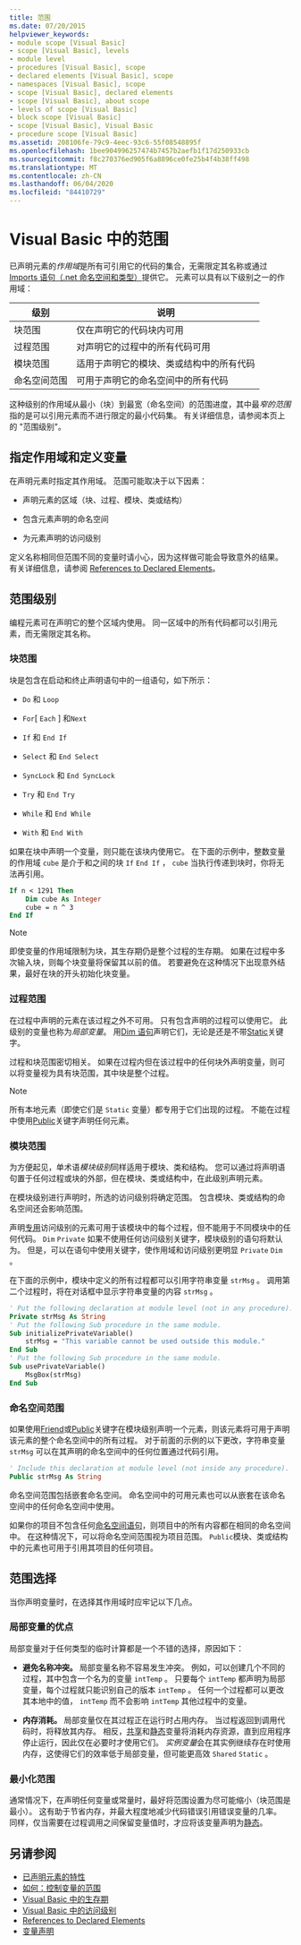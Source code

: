 ```yaml
---
title: 范围
ms.date: 07/20/2015
helpviewer_keywords:
- module scope [Visual Basic]
- scope [Visual Basic], levels
- module level
- procedures [Visual Basic], scope
- declared elements [Visual Basic], scope
- namespaces [Visual Basic], scope
- scope [Visual Basic], declared elements
- scope [Visual Basic], about scope
- levels of scope [Visual Basic]
- block scope [Visual Basic]
- scope [Visual Basic], Visual Basic
- procedure scope [Visual Basic]
ms.assetid: 208106fe-79c9-4eec-93c6-55f08548895f
ms.openlocfilehash: 1bee904996257474b7457b2aefb1f17d250933cb
ms.sourcegitcommit: f8c270376ed905f6a8896ce0fe25b4f4b38ff498
ms.translationtype: MT
ms.contentlocale: zh-CN
ms.lasthandoff: 06/04/2020
ms.locfileid: "84410729"
---
```

# <a name="scope-in-visual-basic"></a>Visual Basic 中的范围

已声明元素的*作用域*是所有可引用它的代码的集合，无需限定其名称或通过[Imports 语句（.net 命名空间和类型）](../../../language-reference/statements/imports-statement-net-namespace-and-type.md)提供它。 元素可以具有以下级别之一的作用域：

|级别|说明|
|-----------|-----------------|
|块范围|仅在声明它的代码块内可用|
|过程范围|对声明它的过程中的所有代码可用|
|模块范围|适用于声明它的模块、类或结构中的所有代码|
|命名空间范围|可用于声明它的命名空间中的所有代码|

这种级别的作用域从最小（块）到最宽（命名空间）的范围进度，其中最*窄的范围*指的是可以引用元素而不进行限定的最小代码集。 有关详细信息，请参阅本页上的 "范围级别"。

## <a name="specifying-scope-and-defining-variables"></a>指定作用域和定义变量

在声明元素时指定其作用域。 范围可能取决于以下因素：

- 声明元素的区域（块、过程、模块、类或结构）

- 包含元素声明的命名空间

- 为元素声明的访问级别

定义名称相同但范围不同的变量时请小心，因为这样做可能会导致意外的结果。 有关详细信息，请参阅 [References to Declared Elements](references-to-declared-elements.md)。

## <a name="levels-of-scope"></a>范围级别

编程元素可在声明它的整个区域内使用。 同一区域中的所有代码都可以引用元素，而无需限定其名称。

### <a name="block-scope"></a>块范围

块是包含在启动和终止声明语句中的一组语句，如下所示：

- `Do` 和 `Loop`

- `For`[ `Each` ] 和`Next`

- `If` 和 `End If`

- `Select` 和 `End Select`

- `SyncLock` 和 `End SyncLock`

- `Try` 和 `End Try`

- `While` 和 `End While`

- `With` 和 `End With`

如果在块中声明一个变量，则只能在该块内使用它。 在下面的示例中，整数变量的作用域 `cube` 是介于和之间的块 `If` `End If` ， `cube` 当执行传递到块时，你将无法再引用。

```vb
If n < 1291 Then
    Dim cube As Integer
    cube = n ^ 3
End If
```

> [!NOTE]
> 即使变量的作用域限制为块，其生存期仍是整个过程的生存期。 如果在过程中多次输入块，则每个块变量将保留其以前的值。 若要避免在这种情况下出现意外结果，最好在块的开头初始化块变量。

### <a name="procedure-scope"></a>过程范围

在过程中声明的元素在该过程之外不可用。 只有包含声明的过程可以使用它。 此级别的变量也称为*局部变量*。 用[Dim 语句](../../../language-reference/statements/dim-statement.md)声明它们，无论是还是不带[Static](../../../language-reference/modifiers/static.md)关键字。

过程和块范围密切相关。 如果在过程内但在该过程中的任何块外声明变量，则可以将变量视为具有块范围，其中块是整个过程。

> [!NOTE]
> 所有本地元素（即使它们是 `Static` 变量）都专用于它们出现的过程。 不能在过程中使用[Public](../../../language-reference/modifiers/public.md)关键字声明任何元素。

### <a name="module-scope"></a>模块范围

为方便起见，单术语*模块级别*同样适用于模块、类和结构。 您可以通过将声明语句置于任何过程或块的外部，但在模块、类或结构中，在此级别声明元素。

在模块级别进行声明时，所选的访问级别将确定范围。 包含模块、类或结构的命名空间还会影响范围。

声明[专用](../../../language-reference/modifiers/private.md)访问级别的元素可用于该模块中的每个过程，但不能用于不同模块中的任何代码。 `Dim` `Private` 如果不使用任何访问级别关键字，模块级别的语句将默认为。 但是，可以在语句中使用关键字，使作用域和访问级别更明显 `Private` `Dim` 。

在下面的示例中，模块中定义的所有过程都可以引用字符串变量 `strMsg` 。 调用第二个过程时，将在对话框中显示字符串变量的内容 `strMsg` 。

```vb
' Put the following declaration at module level (not in any procedure).
Private strMsg As String
' Put the following Sub procedure in the same module.
Sub initializePrivateVariable()
    strMsg = "This variable cannot be used outside this module."
End Sub
' Put the following Sub procedure in the same module.
Sub usePrivateVariable()
    MsgBox(strMsg)
End Sub
```

### <a name="namespace-scope"></a>命名空间范围

如果使用[Friend](../../../language-reference/modifiers/friend.md)或[Public](../../../language-reference/modifiers/public.md)关键字在模块级别声明一个元素，则该元素将可用于声明该元素的整个命名空间中的所有过程。 对于前面的示例的以下更改，字符串变量 `strMsg` 可以在其声明的命名空间中的任何位置通过代码引用。

```vb
' Include this declaration at module level (not inside any procedure).
Public strMsg As String
```

命名空间范围包括嵌套命名空间。 命名空间中的可用元素也可以从嵌套在该命名空间中的任何命名空间中使用。

如果你的项目不包含任何[命名空间语句](../../../language-reference/statements/namespace-statement.md)，则项目中的所有内容都在相同的命名空间中。 在这种情况下，可以将命名空间范围视为项目范围。 `Public`模块、类或结构中的元素也可用于引用其项目的任何项目。

## <a name="choice-of-scope"></a>范围选择

当你声明变量时，在选择其作用域时应牢记以下几点。

### <a name="advantages-of-local-variables"></a>局部变量的优点

局部变量对于任何类型的临时计算都是一个不错的选择，原因如下：

- **避免名称冲突。** 局部变量名称不容易发生冲突。 例如，可以创建几个不同的过程，其中包含一个名为的变量 `intTemp` 。 只要每个 `intTemp` 都声明为局部变量，每个过程就只能识别自己的版本 `intTemp` 。 任何一个过程都可以更改其本地中的值， `intTemp` 而不会影响 `intTemp` 其他过程中的变量。

- **内存消耗。** 局部变量仅在其过程正在运行时占用内存。 当过程返回到调用代码时，将释放其内存。 相反，[共享](../../../language-reference/modifiers/shared.md)和[静态](../../../language-reference/modifiers/static.md)变量将消耗内存资源，直到应用程序停止运行，因此仅在必要时才使用它们。 *实例变量*会在其实例继续存在时使用内存，这使得它们的效率低于局部变量，但可能更高效 `Shared` `Static` 。

### <a name="minimizing-scope"></a>最小化范围

通常情况下，在声明任何变量或常量时，最好将范围设置为尽可能缩小（块范围是最小）。 这有助于节省内存，并最大程度地减少代码错误引用错误变量的几率。 同样，仅当需要在过程调用之间保留变量值时，才应将该变量声明为[静态](../../../language-reference/modifiers/static.md)。

## <a name="see-also"></a>另请参阅

- [已声明元素的特性](declared-element-characteristics.md)
- [如何：控制变量的范围](how-to-control-the-scope-of-a-variable.md)
- [Visual Basic 中的生存期](lifetime.md)
- [Visual Basic 中的访问级别](access-levels.md)
- [References to Declared Elements](references-to-declared-elements.md)
- [变量声明](../variables/variable-declaration.md)
